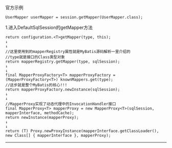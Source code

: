 官方示例

    UserMapper userMapper = session.getMapper(UserMapper.class);

1.进入DefaultSqlSession的getMapper方法

    return configuration.<T>getMapper(type, this);
    ↓
    ↓
    //这里使用到的mapperRegistry属性就是MyBatis源码解析一里介绍的
    //type就是接口的Class类型对象
    return mapperRegistry.getMapper(type, sqlSession);
    ↓
    ↓
    final MapperProxyFactory<T> mapperProxyFactory = (MapperProxyFactory<T>) knownMappers.get(type);
    //这步就是整个MyBatis的核心!!!
    return mapperProxyFactory.newInstance(sqlSession);
    ↓
    ↓
    //MapperProxy实现了动态代理中的InvocationHandler接口
    final MapperProxy<T> mapperProxy = new MapperProxy<T>(sqlSession, mapperInterface, methodCache);
    return newInstance(mapperProxy);
    ↓
    ↓
    return (T) Proxy.newProxyInstance(mapperInterface.getClassLoader(), new Class[] { mapperInterface }, mapperProxy);

---
